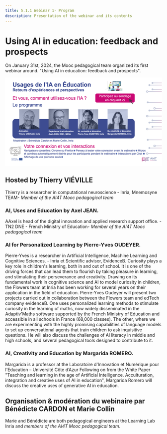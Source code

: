 ```yaml
---
title: 5.1.1 Webinar 1- Program
description: Presentation of the webinar and its contents
---
```



# Using AI in education: feedback and prospects

On January 31st, 2024, the Mooc pedagogical team organized its first webinar around.
"Using AI in education: feedback and prospects".

<td style="border: none; vertical-align: middle;"><img alt="Visuel webinaire 1" src="Images/webinaire1-visuel-presentation.png")</td>


## Hosted by Thierry VIÉVILLE
Thierry is a researcher in computational neuroscience - Inria, Mnemosyne TEAM- *Member of the AI4T Mooc pedagogical team*

###  AI, Uses and Education by Axel JEAN.
AAxel is head of the digital innovation and applied research support office. - TN2 DNE - French Ministry of Education- *Member of the AI4T Mooc pedagogical team*

### AI for Personalized Learning by Pierre-Yves OUDEYER.
Pierre-Yves is a researcher in Artificial Intelligence, Machine Learning and Cognitive Sciences. - Inria et Scientific advisor, EvidenceB.
Curiosity plays a key role in children's learning, both in and out of school. It is one of the driving forces that can lead them to flourish by taking pleasure in learning, and stimulating their perseverance and creativity. Drawing on its fundamental work in cognitive science and AI to model curiosity in children, the Flowers team at Inria has been working for several years on their application in the field of education. Pierre-Yves Oudeyer will present two projects carried out in collaboration between the Flowers team and edTech company evidenceB. One uses personalized learning methods to stimulate curiosity in the learning of maths, now widely disseminated in the Adaptiv'Maths software supported by the French Ministry of Education and accessible in all schools in France (68,000 classes). The other, where we are experimenting with the highly promising capabilities of language models to set up conversational agents that train children to ask inquisitive questions. He will also discuss the challenges of AI literacy in middle and high schools, and several pedagogical tools designed to contribute to it.  

### AI, Creativity and Education by Margarida ROMERO.
Margarida is a professor at the Laboratoire d'Innovation et Numérique pour l'Education – Université Côte d’Azur
Following on from the White Paper "Teaching and learning in the age of Artificial Intelligence. Acculturation, integration and creative uses of AI in education", Margarida Romero will discuss the creative uses of generative AI in education.
## Organisation & modération du webinaire par Bénédicte CARDON et Marie Collin
Marie and Bénédicte are both pedagogical engineers at the Learning Lab Inria and *members of the AI4T Mooc pedagogical team*.